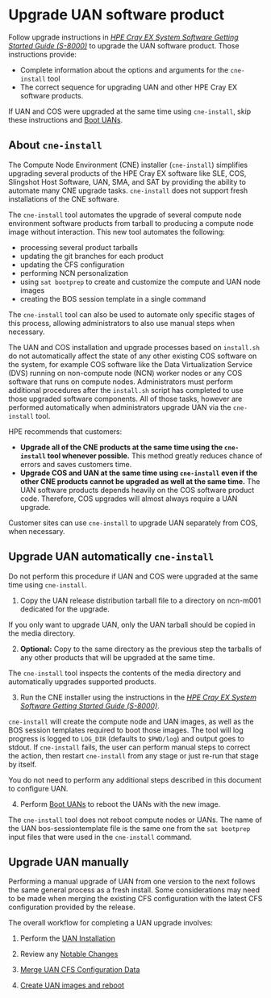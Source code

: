 # Upgrade UAN software product

Follow upgrade instructions in [*HPE Cray EX System Software Getting Started Guide (S-8000)*](https://www.hpe.com/support/ex-S-8000) to upgrade the UAN software product. Those instructions provide:

- Complete information about the options and arguments for the `cne-install` tool
- The correct sequence for upgrading UAN and other HPE Cray EX software products.

If UAN and COS were upgraded at the same time using `cne-install`, skip these instructions and [Boot UANs](../operations/Boot_UANs.md).

## About `cne-install`

The Compute Node Environment (CNE) installer (`cne-install`) simplifies upgrading several products of the HPE Cray EX software like SLE, COS, Slingshot Host Software, UAN, SMA, and SAT by providing the ability to automate many CNE upgrade tasks. `cne-install` does not support fresh installations of the CNE software.

The `cne-install` tool automates the upgrade of several compute node environment software products from tarball to producing a compute node image without interaction. This new tool automates the following:

- processing several product tarballs
- updating the git branches for each product
- updating the CFS configuration
- performing NCN personalization
- using `sat bootprep` to create and customize the compute and UAN node images
- creating the BOS session template in a single command

The `cne-install` tool can also be used to automate only specific stages of this process, allowing administrators to also use manual steps when necessary.

The UAN and COS installation and upgrade processes based on `install.sh` do not automatically affect the state of any other existing COS software on the system, for example COS software like the Data Virtualization Service \(DVS\) running on non-compute node \(NCN\) worker nodes or any COS software that runs on compute nodes. Administrators must perform additional procedures after the `install.sh` script has completed to use those upgraded software components. All of those tasks, however are performed automatically when administrators upgrade UAN via the `cne-install` tool.

HPE recommends that customers:

- **Upgrade all of the CNE products at the same time using the `cne-install` tool whenever possible.** This method greatly reduces chance of errors and saves customers time.
- **Upgrade COS and UAN at the same time using `cne-install` even if the other CNE products cannot be upgraded as well at the same time.** The UAN software products depends heavily on the COS software product code. Therefore, COS upgrades will almost always require a UAN upgrade.

Customer sites can use `cne-install` to upgrade UAN separately from COS, when necessary.

## Upgrade UAN automatically `cne-install`

Do not perform this procedure if UAN and COS were upgraded at the same time using `cne-install`.

1. Copy the UAN release distribution tarball file to a directory on ncn-m001 dedicated for the upgrade.

If you only want to upgrade UAN, only the UAN tarball should be copied in the media directory.

2. **Optional:** Copy to the same directory as the previous step the tarballs of any other products that will be upgraded at the same time.

The `cne-install` tool inspects the contents of the media directory and automatically upgrades supported products.

3. Run the CNE installer using the instructions in the [*HPE Cray EX System Software Getting Started Guide (S-8000)*](https://www.hpe.com/support/ex-S-8000).

`cne-install` will create the compute node and UAN images, as well as the BOS session templates required to boot those images. The tool will log progress is logged to `LOG_DIR` (defaults to `$PWD/log`) and output goes to stdout. If `cne-install` fails, the user can perform manual steps to correct the action, then restart `cne-install` from any stage or just re-run that stage by itself.

You do not need to perform any additional steps described in this document to configure UAN.

4. Perform [Boot UANs](../operations/Boot_UANs.md) to reboot the UANs with the new image.

The `cne-install` tool does not reboot compute nodes or UANs. The name of the UAN bos-sessiontemplate file is the same one from the `sat bootprep` input files that were used in the `cne-install` command.

## Upgrade UAN manually

Performing a manual upgrade of UAN from one version to the next follows the same general process as a fresh install. Some considerations may need to be made when merging the existing CFS configuration with the latest CFS configuration provided by the release.

The overall workflow for completing a UAN upgrade involves:

1. Perform the [UAN Installation](../install/Install_the_UAN_Product_Stream.md)

2. Review any [Notable Changes](Notable_Changes.md)

3. [Merge UAN CFS Configuration Data](Merge_UAN_Configuration_Data.md)

4. [Create UAN images and reboot](../operations/Create_UAN_Boot_Images.md)
